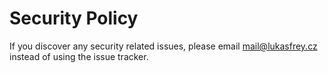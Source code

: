 # Security Policy

If you discover any security related issues, please email mail@lukasfrey.cz instead of using the issue tracker.
